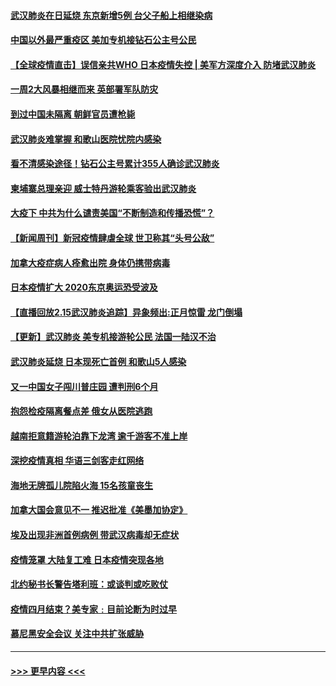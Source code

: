 #### [武汉肺炎在日延烧 东京新增5例 台父子船上相继染病](../pages/prog202/a102778538.md?t=02161933) 
#### [中国以外最严重疫区 美加专机接钻石公主号公民](../pages/prog202/a102778473.md?t=02161933) 
#### [【全球疫情直击】误信亲共WHO 日本疫情失控 | 美军方深度介入 防堵武汉肺炎](../pages/prog202/a102778478.md?t=02161933) 
#### [一周2大风暴相继而来 英部署军队防灾](../pages/prog202/a102778447.md?t=02161933) 
#### [到过中国未隔离 朝鲜官员遭枪毙](../pages/prog202/a102778383.md?t=02161933) 
#### [武汉肺炎难掌握 和歌山医院忧院内感染](../pages/prog202/a102778376.md?t=02161933) 
#### [看不清感染途径！钻石公主号累计355人确诊武汉肺炎](../pages/prog202/a102778335.md?t=02161933) 
#### [柬埔寨总理亲迎 威士特丹游轮乘客验出武汉肺炎](../pages/prog202/a102777842.md?t=02161933) 
#### [大疫下 中共为什么谴责美国“不断制造和传播恐慌”？](../pages/prog202/a102778285.md?t=02161933) 
#### [【新闻周刊】新冠疫情肆虐全球 世卫称其“头号公敌”](../pages/prog202/a102778196.md?t=02161933) 
#### [加拿大疫症病人痊愈出院 身体仍携带病毒](../pages/prog202/a102778061.md?t=02161933) 
#### [日本疫情扩大 2020东京奥运恐受波及](../pages/prog202/a102778049.md?t=02161933) 
#### [【直播回放2.15武汉肺炎追踪】异象频出:正月惊雷 龙门倒塌](../pages/prog202/a102777974.md?t=02161933) 
#### [【更新】武汉肺炎 美专机接游轮公民 法国一陆汉不治](../pages/prog202/a102770740.md?t=02161933) 
#### [武汉肺炎延烧 日本现死亡首例 和歌山5人感染](../pages/prog202/a102777815.md?t=02161933) 
#### [又一中国女子闯川普庄园 遭判刑6个月](../pages/prog202/a102777673.md?t=02161933) 
#### [抱怨检疫隔离餐点差 俄女从医院逃跑](../pages/prog202/a102777667.md?t=02161933) 
#### [越南拒意籍游轮泊靠下龙湾 逾千游客不准上岸](../pages/prog202/a102777646.md?t=02161933) 
#### [深挖疫情真相 华语三剑客走红网络](../pages/prog202/a102777624.md?t=02161933) 
#### [海地无牌孤儿院陷火海 15名孩童丧生](../pages/prog202/a102777620.md?t=02161933) 
#### [加拿大国会意见不一 推迟批准《美墨加协定》](../pages/prog202/a102777575.md?t=02161933) 
#### [埃及出现非洲首例病例 带武汉病毒却无症状](../pages/prog202/a102777559.md?t=02161933) 
#### [疫情笼罩 大陆复工难 日本疫情突现各地](../pages/prog202/a102777455.md?t=02161933) 
#### [北约秘书长警告塔利班：或谈判或吃败仗](../pages/prog202/a102777442.md?t=02161933) 
#### [疫情四月结束？美专家﹕目前论断为时过早](../pages/prog202/a102777248.md?t=02161933) 
#### [慕尼黑安全会议 关注中共扩张威胁](../pages/prog202/a102777254.md?t=02161933) 

----
#### [ >>> 更早内容 <<< ](../indexes/prog202-earlier.md)
